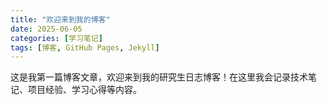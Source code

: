 ```yaml
---
title: "欢迎来到我的博客"
date: 2025-06-05
categories: [学习笔记]
tags: [博客, GitHub Pages, Jekyll]
---
```


这是我第一篇博客文章，欢迎来到我的研究生日志博客！在这里我会记录技术笔记、项目经验、学习心得等内容。
